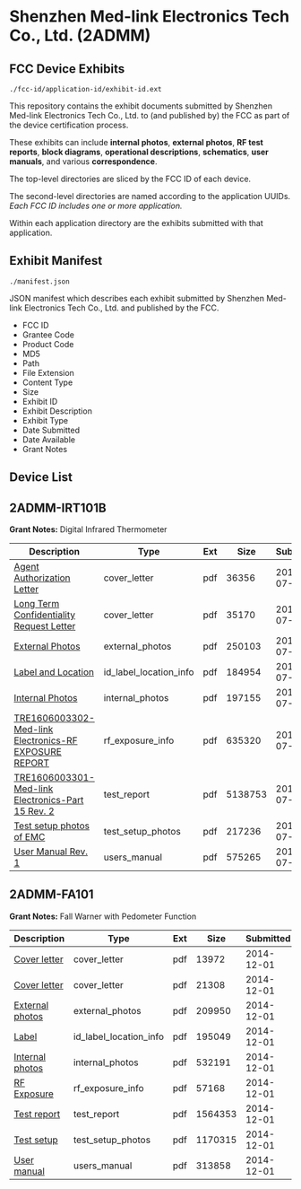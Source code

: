 # Shenzhen Med-link Electronics Tech Co., Ltd. (2ADMM)
## FCC Device Exhibits

```
./fcc-id/application-id/exhibit-id.ext
```

This repository contains the exhibit documents submitted by Shenzhen Med-link Electronics Tech Co., Ltd. to (and published by) the FCC as part of the device certification process.

These exhibits can include **internal photos**, **external photos**, **RF test reports**, **block diagrams**, **operational descriptions**, **schematics**, **user manuals**, and various **correspondence**.

The top-level directories are sliced by the FCC ID of each device.

The second-level directories are named according to the application UUIDs. *Each FCC ID includes one or more application.*

Within each application directory are the exhibits submitted with that application. 

## Exhibit Manifest

```
./manifest.json
```

JSON manifest which describes each exhibit submitted by Shenzhen Med-link Electronics Tech Co., Ltd. and published by the FCC.

- FCC ID
- Grantee Code
- Product Code
- MD5
- Path
- File Extension
- Content Type
- Size
- Exhibit ID
- Exhibit Description
- Exhibit Type
- Date Submitted
- Date Available
- Grant Notes

## Device List
## 2ADMM-IRT101B
**Grant Notes:** Digital Infrared Thermometer

| Description | Type | Ext | Size | Submitted | Available |
| ----------- | ---- | --- | ---- | --------- | --------- |
| [Agent Authorization Letter](2ADMM-IRT101B/a19fb6330403bd0135c28ee48e55b6f7/3065608.pdf) | cover_letter | pdf | 36356 | 2016-07-15 | 2016-07-15 |
| [Long Term Confidentiality Request Letter](2ADMM-IRT101B/a19fb6330403bd0135c28ee48e55b6f7/3065613.pdf) | cover_letter | pdf | 35170 | 2016-07-15 | 2016-07-15 |
| [External Photos](2ADMM-IRT101B/a19fb6330403bd0135c28ee48e55b6f7/3065610.pdf) | external_photos | pdf | 250103 | 2016-07-15 | 2016-07-15 |
| [Label and Location](2ADMM-IRT101B/a19fb6330403bd0135c28ee48e55b6f7/3065612.pdf) | id_label_location_info | pdf | 184954 | 2016-07-15 | 2016-07-15 |
| [Internal Photos](2ADMM-IRT101B/a19fb6330403bd0135c28ee48e55b6f7/3065611.pdf) | internal_photos | pdf | 197155 | 2016-07-15 | 2016-07-15 |
| [TRE1606003302-Med-link Electronics-RF EXPOSURE REPORT](2ADMM-IRT101B/a19fb6330403bd0135c28ee48e55b6f7/3065618.pdf) | rf_exposure_info | pdf | 635320 | 2016-07-15 | 2016-07-15 |
| [TRE1606003301-Med-link Electronics-Part 15 Rev. 2](2ADMM-IRT101B/a19fb6330403bd0135c28ee48e55b6f7/3065617.pdf) | test_report | pdf | 5138753 | 2016-07-15 | 2016-07-15 |
| [Test setup photos of EMC](2ADMM-IRT101B/a19fb6330403bd0135c28ee48e55b6f7/3065616.pdf) | test_setup_photos | pdf | 217236 | 2016-07-15 | 2016-07-15 |
| [User Manual Rev. 1](2ADMM-IRT101B/a19fb6330403bd0135c28ee48e55b6f7/3065619.pdf) | users_manual | pdf | 575265 | 2016-07-15 | 2016-07-15 |
## 2ADMM-FA101
**Grant Notes:** Fall Warner with Pedometer Function

| Description | Type | Ext | Size | Submitted | Available |
| ----------- | ---- | --- | ---- | --------- | --------- |
| [Cover letter](2ADMM-FA101/3fc7b8e1103c69ddb3062122dd37fc11/2459409.pdf) | cover_letter | pdf | 13972 | 2014-12-01 | 2014-12-01 |
| [Cover letter](2ADMM-FA101/3fc7b8e1103c69ddb3062122dd37fc11/2459410.pdf) | cover_letter | pdf | 21308 | 2014-12-01 | 2014-12-01 |
| [External photos](2ADMM-FA101/3fc7b8e1103c69ddb3062122dd37fc11/2459411.pdf) | external_photos | pdf | 209950 | 2014-12-01 | 2014-12-01 |
| [Label](2ADMM-FA101/3fc7b8e1103c69ddb3062122dd37fc11/2459412.pdf) | id_label_location_info | pdf | 195049 | 2014-12-01 | 2014-12-01 |
| [Internal photos](2ADMM-FA101/3fc7b8e1103c69ddb3062122dd37fc11/2459413.pdf) | internal_photos | pdf | 532191 | 2014-12-01 | 2014-12-01 |
| [RF Exposure](2ADMM-FA101/3fc7b8e1103c69ddb3062122dd37fc11/2459415.pdf) | rf_exposure_info | pdf | 57168 | 2014-12-01 | 2014-12-01 |
| [Test report](2ADMM-FA101/3fc7b8e1103c69ddb3062122dd37fc11/2459417.pdf) | test_report | pdf | 1564353 | 2014-12-01 | 2014-12-01 |
| [Test setup](2ADMM-FA101/3fc7b8e1103c69ddb3062122dd37fc11/2459418.pdf) | test_setup_photos | pdf | 1170315 | 2014-12-01 | 2014-12-01 |
| [User manual](2ADMM-FA101/3fc7b8e1103c69ddb3062122dd37fc11/2459419.pdf) | users_manual | pdf | 313858 | 2014-12-01 | 2014-12-01 |
